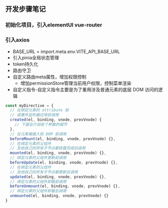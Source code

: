 ## 开发步骤笔记

### 初始化项目，引入elementUI vue-router
### 引入axios
- BASE_URL = import.meta.env.VITE_API_BASE_URL
- 引入pinia全局状态管理
- token持久化
- 路由守卫
- 自定义路由meta属性，增加权限控制
  - 增加permissionStore管理当前用户权限，控制菜单渲染
- 自定义指令-自定义指令主要是为了重用涉及普通元素的底层 DOM 访问的逻辑
```js
const myDirective = {
  // 在绑定元素的 attribute 前
  // 或事件监听器应用前调用
  created(el, binding, vnode, prevVnode) {
    // 下面会介绍各个参数的细节
  },
  // 在元素被插入到 DOM 前调用
  beforeMount(el, binding, vnode, prevVnode) {},
  // 在绑定元素的父组件
  // 及他自己的所有子节点都挂载完成后调用
  mounted(el, binding, vnode, prevVnode) {},
  // 绑定元素的父组件更新前调用
  beforeUpdate(el, binding, vnode, prevVnode) {},
  // 在绑定元素的父组件
  // 及他自己的所有子节点都更新后调用
  updated(el, binding, vnode, prevVnode) {},
  // 绑定元素的父组件卸载前调用
  beforeUnmount(el, binding, vnode, prevVnode) {},
  // 绑定元素的父组件卸载后调用
  unmounted(el, binding, vnode, prevVnode) {}
}
```


